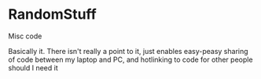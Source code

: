 # RandomStuff
Misc code



Basically it. There isn't really a point to it, just enables easy-peasy sharing of code between my laptop and PC, and hotlinking to code for other people should I need it
